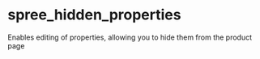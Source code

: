 spree_hidden_properties
=======================

Enables editing of properties, allowing you to hide them from the product page